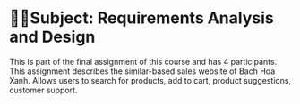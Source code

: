 # 🧑‍💻Subject: Requirements Analysis and Design

This is part of the final assignment of this course and has 4 participants. This assignment describes the similar-based sales website of Bach Hoa Xanh. Allows users to search for products, add to cart, product suggestions, customer support.
